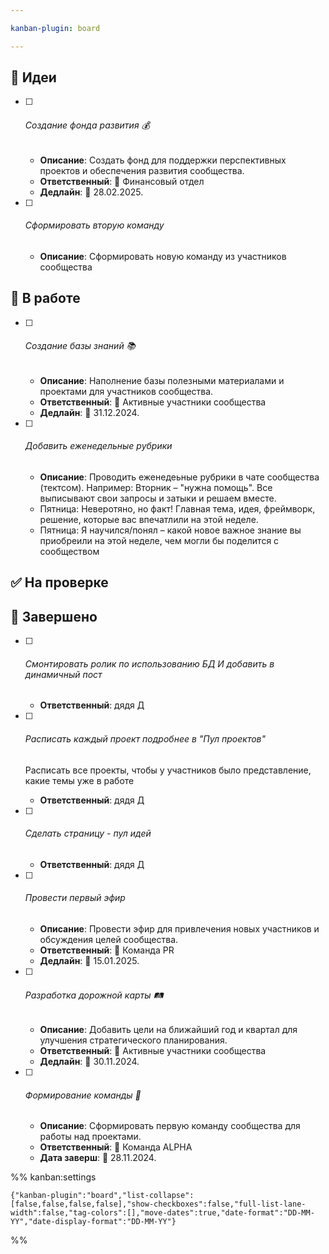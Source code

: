 ```yaml
---

kanban-plugin: board

---
```


## 📝 Идеи

- [ ] ###### Создание фонда развития 💰  
	  
	- **Описание**: Создать фонд для поддержки перспективных проектов и обеспечения развития сообщества.  
	- **Ответственный**: 💼 Финансовый отдел  
	- **Дедлайн**: 📅 28.02.2025.
- [ ] ###### Сформировать вторую команду
	  
	- **Описание**: Сформировать новую команду из участников сообщества


## 🚀 В работе

- [ ] ###### Создание базы знаний 📚 
	  
	- **Описание**: Наполнение базы полезными материалами и проектами для участников сообщества.  
	- **Ответственный**: 👥 Активные участники сообщества  
	- **Дедлайн**: 📅 31.12.2024.
- [ ] ###### Добавить еженедельные рубрики
	  
	- **Описание**: Проводить еженедеьные рубрики в чате сообщества (тектсом). Например: Вторник – "нужна помощь". Все выписывают свои запросы и затыки и решаем вместе. 
	- Пятница: Неверотяно, но факт! Главная тема, идея, фреймворк, решение, которые вас впечатлили на этой неделе.
	- Пятница: Я научился/понял – какой новое важное знание вы приобреили на этой неделе, чем могли бы поделится с сообществом


## ✅ На проверке



## 🎉 Завершено

- [ ] ###### Смонтировать ролик по использованию БД И добавить в динамичный пост
	
	
	- **Ответственный**: дядя Д
- [ ] ###### Расписать каждый проект подробнее в "Пул проектов"
	
	Расписать все проекты, чтобы у участников было представление, какие темы уже в работе
	
	- **Ответственный**: дядя Д
- [ ] ###### Сделать страницу - пул идей
	  
	- **Ответственный**: дядя Д
- [ ] ###### Провести первый эфир  
	
	- **Описание**: Провести эфир для привлечения новых участников и обсуждения целей сообщества.  
	- **Ответственный**: 📣 Команда PR  
	- **Дедлайн**: 📅 15.01.2025.
- [ ] ###### Разработка дорожной карты 🛤️  
	  
	- **Описание**: Добавить цели на ближайший год и квартал для улучшения стратегического планирования.  
	-  **Ответственный**: 👥 Активные участники сообщества  
	- **Дедлайн**: 📅 30.11.2024.
- [ ] ###### Формирование команды 🤝  
	  
	- **Описание**: Сформировать первую команду сообщества для работы над проектами.  
	- **Ответственный**: 👥 Команда ALPHA  
	- **Дата заверш**: 📅 28.11.2024.




%% kanban:settings
```
{"kanban-plugin":"board","list-collapse":[false,false,false,false],"show-checkboxes":false,"full-list-lane-width":false,"tag-colors":[],"move-dates":true,"date-format":"DD-MM-YY","date-display-format":"DD-MM-YY"}
```
%%